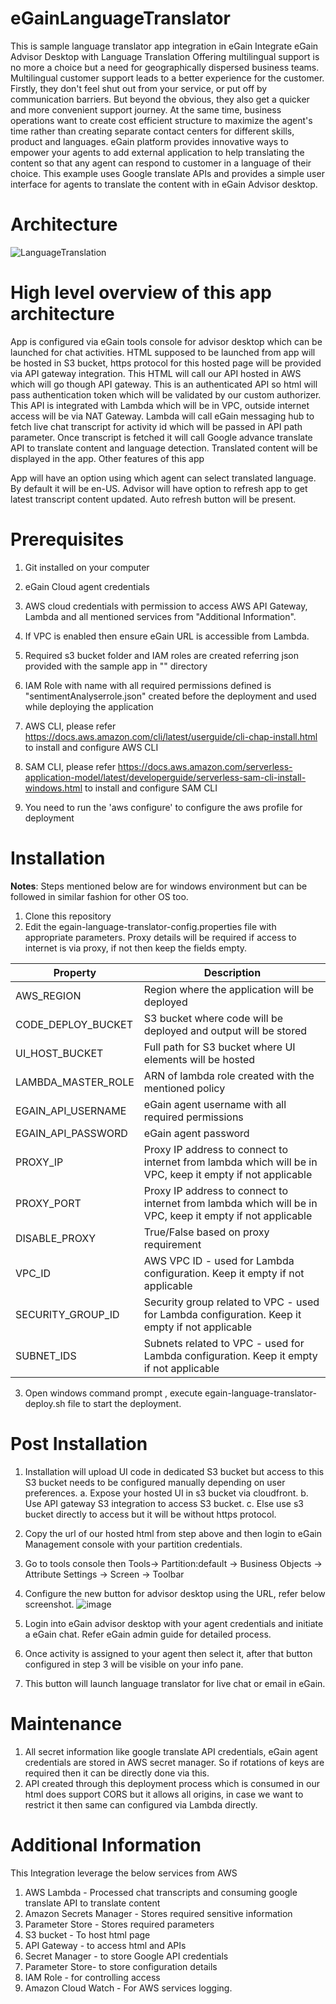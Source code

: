 # eGainLanguageTranslator
This is sample language translator app integration in eGain
Integrate eGain Advisor Desktop with Language Translation 
Offering multilingual support is no more a choice but a need for geographically dispersed business teams.  Multilingual customer support leads to a better experience for the customer. Firstly, they don't feel shut out from your service, or put off by communication barriers. But beyond the obvious, they also get a quicker and more convenient support journey.  At the same time, business operations want to create cost efficient structure to maximize the agent's time rather than creating separate contact centers for different skills, product and languages. eGain platform provides innovative ways to empower your agents to add external application to help translating the content so that any agent can respond to customer in a language of their choice. This example uses Google translate APIs and provides a simple user interface for agents to translate the content with in eGain Advisor desktop. 

# Architecture 
![LanguageTranslation](https://user-images.githubusercontent.com/83808136/117493376-810a0100-af90-11eb-88e2-90b6d324197f.jpg)


# High level overview of this app architecture

App is configured via eGain tools console for advisor desktop which can be launched for chat activities. 
HTML supposed to be launched from app will be hosted in S3 bucket, https protocol for this hosted page will be provided via API gateway integration.
This HTML will call our API hosted in AWS which will go though API gateway. 
This is an authenticated API so html will pass authentication token which will be validated by our custom authorizer. 
This API is integrated with Lambda which will be in VPC, outside internet access will be via NAT Gateway. 
Lambda will call eGain messaging hub to fetch live chat transcript for activity id which will be passed in API path parameter. 
Once transcript is fetched it will call Google advance translate API to translate content and language detection. 
Translated content will be displayed in the app. 
Other features of this app

App will have an option using which agent can select translated language. By default it will be en-US. 
Advisor will have option to refresh app to get latest transcript content updated. Auto refresh button will be present.  


# Prerequisites
1. Git installed on your computer
2. eGain Cloud agent credentials
3. AWS cloud credentials with permission to access AWS API Gateway, Lambda and all mentioned services from "Additional Information".
4. If VPC is enabled then ensure eGain URL is accessible from Lambda.
5. Required s3 bucket folder and IAM roles are created referring json provided with the sample app in "" directory
6. IAM Role with name with all required permissions defined is "sentimentAnalyserrole.json" created before the deployment and used while deploying the application
7. AWS CLI, please refer https://docs.aws.amazon.com/cli/latest/userguide/cli-chap-install.html to install and configure AWS CLI

8. SAM CLI, please refer https://docs.aws.amazon.com/serverless-application-model/latest/developerguide/serverless-sam-cli-install-windows.html to install and configure SAM CLI

9. You need to run the 'aws configure' to configure the aws profile for deployment


# Installation 
**Notes**: Steps mentioned below are for windows environment but can be followed in similar fashion for other OS too. 

1. Clone this repository
2. Edit the egain-language-translator-config.properties file with appropriate parameters. Proxy details will be required if access to internet is via proxy, if not then keep the fields empty.

| Property  | Description |
| ------------- | ------------- |
| AWS_REGION  | Region where the application will be deployed  |
| CODE_DEPLOY_BUCKET  | S3 bucket where code will be deployed and output will be stored |
| UI_HOST_BUCKET | Full path for S3 bucket where UI elements will be hosted  |
| LAMBDA_MASTER_ROLE | ARN of lambda role created with the mentioned policy |
| EGAIN_API_USERNAME | eGain agent username with all required permissions |
| EGAIN_API_PASSWORD  | eGain agent password |
| PROXY_IP  | Proxy IP address to connect to internet from lambda which will be in VPC, keep it empty if not applicable |
| PROXY_PORT  | Proxy IP address to connect to internet from lambda which will be in VPC, keep it empty if not applicable |
| DISABLE_PROXY  | True/False based on proxy requirement |
| VPC_ID  | AWS VPC ID - used for Lambda configuration. Keep it empty if not applicable |
| SECURITY_GROUP_ID  | Security group related to VPC - used for Lambda configuration. Keep it empty if not applicable |
| SUBNET_IDS  | Subnets related to VPC - used for Lambda configuration. Keep it empty if not applicable|
3. Open windows command prompt , execute egain-language-translator-deploy.sh file to start the deployment.


# Post Installation
1. Installation will upload UI code in dedicated S3 bucket but access to this S3 bucket needs to be configured manually depending on user preferences. 
  a. Expose your hosted UI in s3 bucket via cloudfront.
  b. Use API gateway S3 integration to access S3 bucket.
  c. Else use s3 bucket directly to access but it will be without https protocol. 
2. Copy the url of our hosted html from step above and then login to eGain Management console with your partition credentials. 
3. Go to tools console then Tools-> Partition:default -> Business Objects -> Attribute Settings -> Screen -> Toolbar
4. Configure the new button for advisor desktop using the URL, refer below screenshot. 
![image](https://user-images.githubusercontent.com/83808136/117493581-cc241400-af90-11eb-8f17-db0cc118895b.png)


4. Login into eGain advisor desktop with your agent credentials and initiate a eGain chat. Refer eGain admin guide for detailed process. 
5. Once activity is assigned to your agent then select it, after that button configured in step 3 will be visible on your info pane. 
6. This button will launch language translator for live chat or email in eGain. 


# Maintenance
1. All secret information like google translate API credentials, eGain agent credentials are stored in AWS secret manager. So if rotations of keys are required then it can be directly done via this. 
2. API created through this deployment process which is consumed in our html does support CORS but it allows all origins, in case we want to restrict it then same can configured via Lambda directly. 

# Additional Information
This Integration leverage the below services from AWS

1. AWS Lambda - Processed chat transcripts and consuming google translate API to translate content
2. Amazon Secrets Manager - Stores required sensitive information 
3. Parameter Store - Stores required parameters
4. S3 bucket - To host html page
5. API Gateway - to access html and APIs
6. Secret Manager - to store Google API credentials
7. Parameter Store- to store configuration details 
8. IAM Role - for controlling access
9. Amazon Cloud Watch  - For AWS services logging. 
